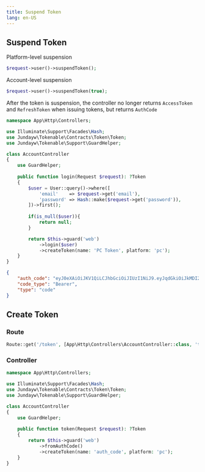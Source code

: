 ```yaml
---
title: Suspend Token
lang: en-US
---
```


## Suspend Token

Platform-level suspension

```php
$request->user()->suspendToken();
```

Account-level suspension

```php
$request->user()->suspendToken(true);
```

After the token is suspension, the controller no longer returns `AccessToken` and `RefreshToken` when issuing tokens, but returns `AuthCode`

```php
namespace App\Http\Controllers;

use Illuminate\Support\Facades\Hash;
use Jundayw\Tokenable\Contracts\Token\Token;
use Jundayw\Tokenable\Support\GuardHelper;

class AccountController
{
    use GuardHelper;
    
    public function login(Request $request): ?Token
    {
        $user = User::query()->where([
            'email'    => $request->get('email'),
            'password' => Hash::make($request->get('password')),
        ])->first();
        
        if(is_null($user)){
            return null;
        }

        return $this->guard('web')
            ->login($user)
            ->createToken(name: 'PC Token', platform: 'pc');
    }
}
```

```json
{
    "auth_code": "eyJ0eXAiOiJKV1QiLCJhbGciOiJIUzI1NiJ9.eyJqdGkiOiJkMDI2YTViNC1iMGQ2LTRmYmMtOTI0ZC0xZTg1ZjVlYmRhMTAiLCJpc3MiOiJBcHAuTW9kZWxzLlVzZXIiLCJzdWIiOjEsImlhdCI6MTc1OTY3NDk3Mn0.l3KezbE7EST8asqP9LPaovJO589WB_dPwZFakwYforU",
    "code_type": "Bearer",
    "type": "code"
}
```

## Create Token

### Route

```php
Route::get('/token', [App\Http\Controllers\AccountController::class, 'token']);
```

### Controller

```php
namespace App\Http\Controllers;

use Illuminate\Support\Facades\Hash;
use Jundayw\Tokenable\Contracts\Token\Token;
use Jundayw\Tokenable\Support\GuardHelper;

class AccountController
{
    use GuardHelper;
    
    public function token(Request $request): ?Token
    {
        return $this->guard('web')
            ->fromAuthCode()
            ->createToken(name: 'auth_code', platform: 'pc');
    }
}
```
